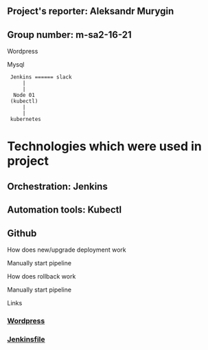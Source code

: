 
## Project's reporter: Aleksandr Murygin

## Group number: m-sa2-16-21

 Wordpress
 
 Mysql


 
```
 Jenkins ====== slack
     |
     |
  Node 01
 (kubectl)
     |
     |
 kubernetes  
```  
# Technologies which were used in project

## Orchestration: Jenkins

## Automation tools: Kubectl

## Github



How does new/upgrade deployment work

Manually start pipeline

How does rollback work

Manually start pipeline

Links
### [Wordpress](https://github.com/AleksandMur/word01)
### [Jenkinsfile](https://github.com/AleksandMur/jenkins)

